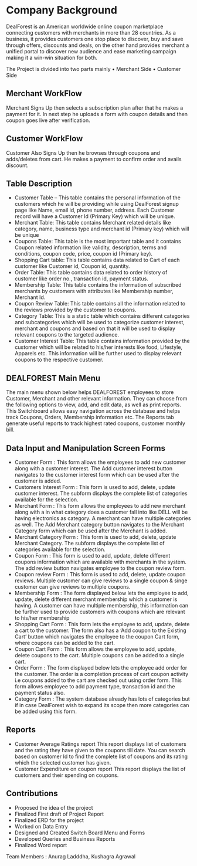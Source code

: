 # Company Background

DealForest is an American worldwide online coupon marketplace connecting customers with merchants in more than 28 countries. As a business, it provides customers one stop place to discover, buy and save through offers, discounts and deals, on the other hand provides merchant a unified portal to discover new audience and ease marketing campaign making it a win-win situation for both.

The Project is divided into two parts mainly
•	Merchant Side
•	Customer Side

## Merchant WorkFlow
Merchant Signs Up then selects a subscription plan after that he makes a payment for it. In next step he uploads a form with coupon details and then coupon goes live after verification.

## Customer WorkFlow
Customer Also Signs Up then he browses through coupons and adds/deletes from cart. He makes a payment to confirm order and avails discount.

## Table Description
- Customer Table – This table contains the personal information of the customers which he will be providing while using DealForest signup
  page like Name, email id, phone number, address. Each Customer record will have a Customer Id (Primary Key) which will be unique.
- Merchant Table: This table contains Merchant related details like category, name, business type and merchant id (Primary key) which
  will be unique
- Coupons Table: This table is the most important table and it contains Coupon related information like validity, description, terms and 
  conditions, coupon code, price, coupon id (Primary key).
- Shopping Cart table: This table contains data related to Cart of each customer like Customer id, Coupon id, quantity.
- Order Table: This table contains data related to order history of customer like order no., transaction id, payment status.
- Membership Table: This table contains the information of subscribed merchants by customers with attributes like Membership number, 
  Merchant Id.
- Coupon Review Table: This table contains all the information related to the reviews provided by the customer to coupons.
- Category Table: This is a static table which contains different categories and subcategories which will be used to categorize customer
  interest, merchant and coupons and based on that it will be used to display relevant coupons to the targeted audience.
- Customer Interest Table: This table contains information provided by the customer which will be related to his/her interests like food,
  Lifestyle, Apparels etc. This information will be further used to display relevant coupons to the respective customer.
  
## DEALFOREST Main Menu
The main menu shown below helps DEALFOREST employees to store Customer, Merchant and other relevant information. They can choose from the
following options to view, add, and edit data, as well as print reports. This Switchboard allows easy navigation across the database and
helps track Coupons, Orders, Membership information etc. The Reports tab generate useful reports to track highest rated coupons, customer
monthly bill.

## Data Input and Manipulation Screen Forms
- Customer Form : This form allows the employees to add new customer along with a customer interest. The Add customer interest button navigates to the customer interest form which can be used after the customer is added.
- Customers Interest Form : This form is used to add, delete, update customer interest. The subform displays the complete list of categories available for the selection.
- Merchant Form : This form allows the employees to add new merchant along with a in what category does a customer fall into like DELL will be having electronics as category. A merchant can have multiple categories as well. The Add Merchant category button navigates to the Merchant Category form which can be used after the Merchant is added.
- Merchant Category Form : This form is used to add, delete, update Merchant Category. The subform displays the complete list of categories available for the selection.
- Coupon Form : This form is used to add, update, delete different coupons information which are available with merchants in the system. The add review button navigates employee to the coupon review form.
- Coupon review Form : This form is used to add, delete, update coupon reviews. Multiple customer can give reviews to a single coupon & singe customer can give reviews to multiple coupons.
- Membership Form : The form displayed below lets the employee to add, update, delete different merchant membership which a customer is having. A customer can have multiple membership, this information can be further used to provide customers with coupons which are relevant to his/her membership
- Shopping Cart Form : This form lets the employee to add, update, delete a cart to the customer. The form also has a ‘Add coupon to the Existing Cart’ button which navigates the employee to the coupon Cart form, where coupons can be added to the cart.
- Coupon Cart Form : This form allows the employee to add, update, delete coupons to the cart. Multiple coupons can be added to a single cart.
- Order Form : The form displayed below lets the employee add order for the customer. The order is a completion process of cart coupon activity i.e coupons added to the cart are checked out using order form. This form allows employee to add payment type, transaction id and the payment status also.
- Category Form : The system database already has lots of categories but if in case DealForest wish to expand its scope then more categories can be added using this form.

## Reports
- Customer Average Ratings report This report displays list of customers and the rating they have given to the coupons till date. You can search based on customer Id to find the complete list of coupons and its rating which the selected customer has given.
- Customer Expenditure on coupon report This report displays the list of customers and their spending on coupons.

## Contributions
- Proposed the idea of the project
- Finalized First draft of Project Report
- Finalized ERD for the project
- Worked on Data Entry
- Designed and Created Switch Board Menu and Forms
- Developed Queries and Business Reports
- Finalized Word report

Team Members : Anurag Ladddha, Kushagra Agrawal

